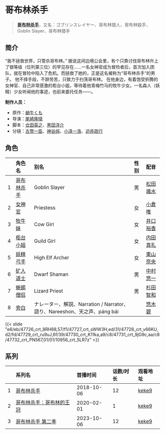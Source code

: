 # 哥布林杀手


> <u>**[哥布林杀手](http://bgm.tv/subject/238006)**</u>，又名：ゴブリンスレイヤー、哥布林猎人、哥布林殺手、Goblin Slayer、哥布林猎手

## 简介


“我不拯救世界，只管杀哥布林。”
据说这间边境公会里，有个只靠讨伐哥布林升上了银等级（位列第三位）的罕见存在……一名女神官成为冒险者后，首次加入团队，就在冒险中陷入了危机。而拯救了她的，正是这名被称为“哥布林杀手”的男子。
他不择手段，不辞劳苦，只致力于扫荡哥布林。 在他身边，有着饱受折腾的女神官、自己非常感激的柜台小姐，等待着他青梅竹马的牧牛少女。一名森人（妖精）少女听闻他的事迹，也前来委托任务——。

**制作人员：**
- 原作：[蝸牛くも](http://bgm.tv/person/30722)
- 导演：[尾崎隆晴](http://bgm.tv/person/6154)
- 脚本：[仓田英之](http://bgm.tv/person/375)、[黑田洋介](http://bgm.tv/person/163)
- 分镜：[古贺一臣](http://bgm.tv/person/12096)、[神谷纯](http://bgm.tv/person/616)、[小泽一浩](http://bgm.tv/person/608)、[迫井政行](http://bgm.tv/person/3107)

## 角色

|     |   角色名   |   别名  | 性别 |  配音  |
|:--- |:------  |:----      |:---  |:--   |
| 1 | [哥布林杀手](http://bgm.tv/character/47726) | Goblin Slayer | 男 | [松田颯水](http://bgm.tv/person/13198) |
| 2 | [女神官](http://bgm.tv/character/47727) | Priestess | 女 | [小倉唯](http://bgm.tv/person/6447) |
| 3 | [牧牛妹](http://bgm.tv/character/47728) | Cow Girl | 女 | [井口裕香](http://bgm.tv/person/4851) |
| 4 | [柜台小姐](http://bgm.tv/character/47729) | Guild Girl | 女 | [内田真礼](http://bgm.tv/person/6724) |
| 5 | [妖精弓手](http://bgm.tv/character/47730) | High Elf Archer | 女 | [東山奈央](http://bgm.tv/person/6010) |
| 6 | [矿人道士](http://bgm.tv/character/47731) | Dwarf Shaman | 男 | [中村悠一](http://bgm.tv/person/4724) |
| 7 | [蜥蜴僧侣](http://bgm.tv/character/47732) | Lizard Priest | 男 | [杉田智和](http://bgm.tv/person/4513) |
| 8 | [旁白](http://bgm.tv/character/10956) | ナレーター、解説、Narration / Narrator、語り、Nareeshon、天之声、páng bái |  | [悠木碧](http://bgm.tv/person/5076) |

{{< slide "e6/eb/47726_crt_8RH88,57/f1/47727_crt_sWW3H,ed/31/47728_crt_v66KU,d2/fd/47729_crt_ru9uJ,6f/39/47730_crt_K11ka,a9/c8/47731_crt_9jG9c,aa/c8/47732_crt_PN567,01/01/10956_crt_5LR7z" >}}

## 系列


|     | 系列名          | 首播时间       | 话数/时长 | 观看地址                                                     |
| :-- | :----------- | :--------- | :---- | :------------------------------------------------------- |
| 1   |[哥布林杀手](https://bgm.tv/subject/238006)| 2018-10-06 | 12    | [keke9](https://www.keke9.app/play/28916-4-254620.html)  |
| 2   |[哥布林杀手：哥布林的王冠](https://bgm.tv/subject/278661)| 2020-02-01 | 1     | [keke9](https://www.keke9.app/play/178807-4-167356.html) |
| 3   |[哥布林杀手 第二季](https://bgm.tv/subject/326867)| 2023-10-06 | 12    | [keke9](https://www.keke9.app/play/196009-4-514573.html) |



